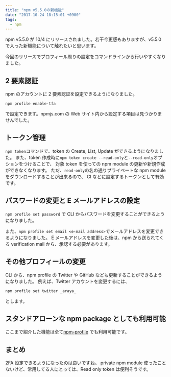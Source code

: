 ```yaml
---
title: "npm v5.5.0の新機能"
date: "2017-10-24 18:15:01 +0900"
tags:
  - npm
---
```


npm v5.5.0 が 10/4 にリリースされました。若干今更感もありますが、v5.5.0 で入った新機能について触れたいと思います。

今回のリリースでプロフィール周りの設定をコマンドラインから行いやすくなりました。

## 2 要素認証

npm のアカウントに 2 要素認証を設定できるようになりました。

```
npm profile enable-tfa
```

で設定できます。npmjs.com の Web サイト内から設定する項目は見つかりませんでした。

## トークン管理

`npm token`コマンドで、token の Create, List, Update ができるようになりました。
また、token 作成時に`npm token create --read-only`と`--read-only`オプションをつけることで、
対象 token を使っての npm module の更新や新規作成ができなくなります。
ただ、`read-only`の名の通りプライベートな npm module をダウンロードすることが出来るので、
CI などに設定するトークンとして有効です。

## パスワードの変更と E メールアドレスの設定

`npm profile set password` で CLI からパスワードを変更することができるようになりました。

また、`npm profile set email <e-mail address>`でメールアドレスを変更できるようになりました。
E メールアドレスを変更した後は、npm から送られてくる verification mail から、承認する必要があります。

## その他プロフィールの変更

CLI から、npm profile の Twitter や GitHub なども更新することができるようになりました。
例えば、Twitter アカウントを変更するには、

```
npm profile set twitter _araya_
```

とします。

## スタンドアローンな npm package としても利用可能

ここまで紹介した機能は全て[npm-profile](https://www.npmjs.com/package/npm-profile)
でも利用可能です。

## まとめ

2FA 設定できるようになったのは良いですね。
private npm module 使ったことないけど、常用してる人にとっては、Read only token は便利そうです。
